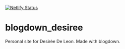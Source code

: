 [![Netlify Status](https://api.netlify.com/api/v1/badges/b580128c-4cf6-4ff1-a918-e9df6c1b3d1d/deploy-status)](https://app.netlify.com/sites/desireedeleon/deploys)

# blogdown_desiree
Personal site for Desirée De Leon. Made with blogdown.
